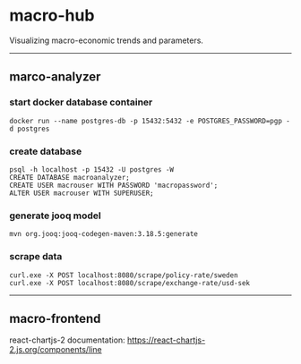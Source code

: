 # macro-hub

Visualizing macro-economic trends and parameters.

---

## marco-analyzer

### start docker database container

`docker run --name postgres-db -p 15432:5432 -e POSTGRES_PASSWORD=pgp -d postgres`

### create database

```
psql -h localhost -p 15432 -U postgres -W
CREATE DATABASE macroanalyzer;
CREATE USER macrouser WITH PASSWORD 'macropassword';
ALTER USER macrouser WITH SUPERUSER;
```

### generate jooq model

`mvn org.jooq:jooq-codegen-maven:3.18.5:generate`

### scrape data

```
curl.exe -X POST localhost:8080/scrape/policy-rate/sweden
curl.exe -X POST localhost:8080/scrape/exchange-rate/usd-sek
```

---

## macro-frontend

react-chartjs-2 documentation: https://react-chartjs-2.js.org/components/line